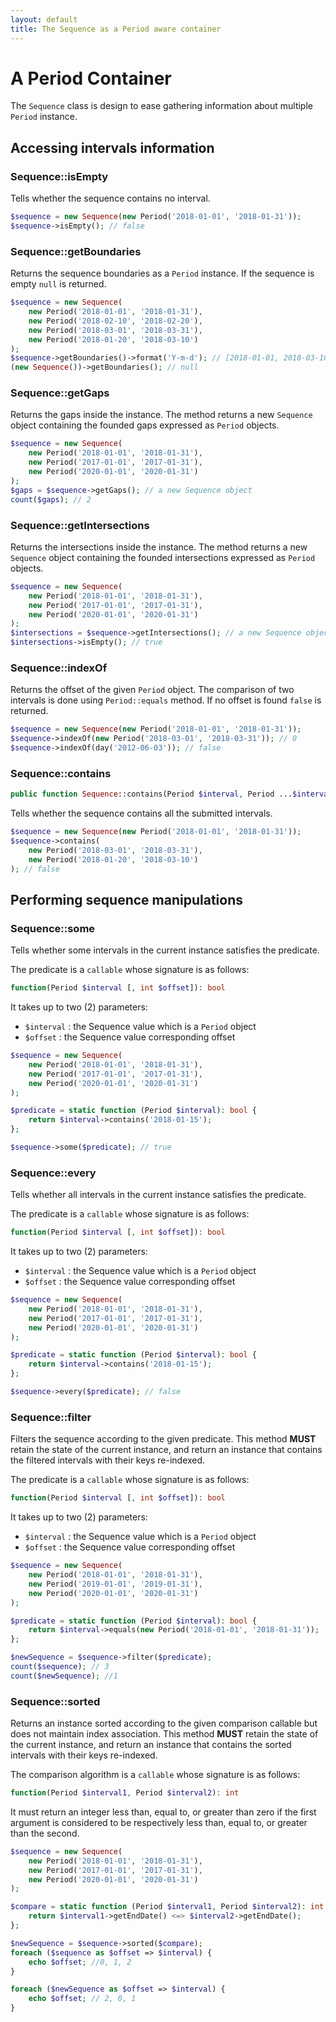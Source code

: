 ```yaml
---
layout: default
title: The Sequence as a Period aware container
---
```


# A Period Container

The `Sequence` class is design to ease gathering information about multiple `Period` instance.

## Accessing intervals information

### Sequence::isEmpty

Tells whether the sequence contains no interval.

~~~php
$sequence = new Sequence(new Period('2018-01-01', '2018-01-31'));
$sequence->isEmpty(); // false
~~~

### Sequence::getBoundaries

Returns the sequence boundaries as a `Period` instance. If the sequence is empty `null` is returned.

~~~php
$sequence = new Sequence(
    new Period('2018-01-01', '2018-01-31'),
    new Period('2018-02-10', '2018-02-20'),
    new Period('2018-03-01', '2018-03-31'),
    new Period('2018-01-20', '2018-03-10')
);
$sequence->getBoundaries()->format('Y-m-d'); // [2018-01-01, 2018-03-10)
(new Sequence())->getBoundaries(); // null
~~~

### Sequence::getGaps

Returns the gaps inside the instance. The method returns a new `Sequence` object containing the founded
gaps expressed as `Period` objects.

~~~php
$sequence = new Sequence(
    new Period('2018-01-01', '2018-01-31'),
    new Period('2017-01-01', '2017-01-31'),
    new Period('2020-01-01', '2020-01-31')
);
$gaps = $sequence->getGaps(); // a new Sequence object
count($gaps); // 2
~~~

### Sequence::getIntersections

Returns the intersections inside the instance. The method returns a new `Sequence` object containing the founded
intersections expressed as `Period` objects.

~~~php
$sequence = new Sequence(
    new Period('2018-01-01', '2018-01-31'),
    new Period('2017-01-01', '2017-01-31'),
    new Period('2020-01-01', '2020-01-31')
);
$intersections = $sequence->getIntersections(); // a new Sequence object
$intersections->isEmpty(); // true
~~~

### Sequence::indexOf

Returns the offset of the given `Period` object. The comparison of two intervals is done using `Period::equals` method. If no offset is found `false` is returned.

~~~php
$sequence = new Sequence(new Period('2018-01-01', '2018-01-31'));
$sequence->indexOf(new Period('2018-03-01', '2018-03-31')); // 0
$sequence->indexOf(day('2012-06-03')); // false
~~~

### Sequence::contains

~~~php
public function Sequence::contains(Period $interval, Period ...$intervals);
~~~

Tells whether the sequence contains all the submitted intervals.

~~~php
$sequence = new Sequence(new Period('2018-01-01', '2018-01-31'));
$sequence->contains(
    new Period('2018-03-01', '2018-03-31'),
    new Period('2018-01-20', '2018-03-10')
); // false
~~~

## Performing sequence manipulations

### Sequence::some

Tells whether some intervals in the current instance satisfies the predicate.

The predicate is a `callable` whose signature is as follows:

~~~php
function(Period $interval [, int $offset]): bool
~~~

It takes up to two (2) parameters:

- `$interval` : the Sequence value which is a `Period` object
- `$offset` : the Sequence value corresponding offset

~~~php
$sequence = new Sequence(
    new Period('2018-01-01', '2018-01-31'),
    new Period('2017-01-01', '2017-01-31'),
    new Period('2020-01-01', '2020-01-31')
);

$predicate = static function (Period $interval): bool {
    return $interval->contains('2018-01-15');
};

$sequence->some($predicate); // true
~~~

### Sequence::every

Tells whether all intervals in the current instance satisfies the predicate.

The predicate is a `callable` whose signature is as follows:

~~~php
function(Period $interval [, int $offset]): bool
~~~

It takes up to two (2) parameters:

- `$interval` : the Sequence value which is a `Period` object
- `$offset` : the Sequence value corresponding offset

~~~php
$sequence = new Sequence(
    new Period('2018-01-01', '2018-01-31'),
    new Period('2017-01-01', '2017-01-31'),
    new Period('2020-01-01', '2020-01-31')
);

$predicate = static function (Period $interval): bool {
    return $interval->contains('2018-01-15');
};

$sequence->every($predicate); // false
~~~

### Sequence::filter

Filters the sequence according to the given predicate. This method **MUST** retain the state of the current instance, and return an instance that contains the filtered intervals with their keys re-indexed.

The predicate is a `callable` whose signature is as follows:

~~~php
function(Period $interval [, int $offset]): bool
~~~

It takes up to two (2) parameters:

- `$interval` : the Sequence value which is a `Period` object
- `$offset` : the Sequence value corresponding offset

~~~php
$sequence = new Sequence(
    new Period('2018-01-01', '2018-01-31'),
    new Period('2019-01-01', '2019-01-31'),
    new Period('2020-01-01', '2020-01-31')
);

$predicate = static function (Period $interval): bool {
    return $interval->equals(new Period('2018-01-01', '2018-01-31'));
};

$newSequence = $sequence->filter($predicate);
count($sequence); // 3
count($newSequence); //1
~~~

### Sequence::sorted

Returns an instance sorted according to the given comparison callable but does not maintain index association. This method **MUST** retain the state of the current instance, and return an instance that contains the sorted intervals with their keys re-indexed.

The comparison algorithm is a `callable` whose signature is as follows:

~~~php
function(Period $interval1, Period $interval2): int
~~~

It must return an integer less than, equal to, or greater than zero if the first argument is considered to be respectively less than, equal to, or greater than the second.

~~~php
$sequence = new Sequence(
    new Period('2018-01-01', '2018-01-31'),
    new Period('2017-01-01', '2017-01-31'),
    new Period('2020-01-01', '2020-01-31')
);

$compare = static function (Period $interval1, Period $interval2): int {
    return $interval1->getEndDate() <=> $interval2->getEndDate();
};

$newSequence = $sequence->sorted($compare);
foreach ($sequence as $offset => $interval) {
    echo $offset; //0, 1, 2
}

foreach ($newSequence as $offset => $interval) {
    echo $offset; // 2, 0, 1
}
~~~